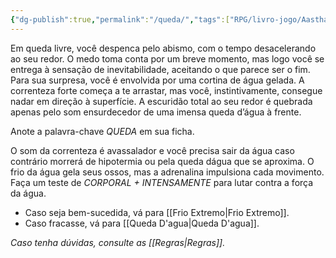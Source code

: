 ```yaml
---
{"dg-publish":true,"permalink":"/queda/","tags":["RPG/livro-jogo/Aasthar/story-points"],"created":"2024-12-20T16:08:18.632-05:00","updated":"2025-01-08T16:14:25.647-05:00"}
---
```



Em queda livre, você despenca pelo abismo, com o tempo desacelerando ao seu redor. O medo toma conta por um breve momento, mas logo você se entrega à sensação de inevitabilidade, aceitando o que parece ser o fim. Para sua surpresa, você é envolvida por uma cortina de água gelada. A correnteza forte começa a te arrastar, mas você, instintivamente, consegue nadar em direção à superfície. A escuridão total ao seu redor é quebrada apenas pelo som ensurdecedor de uma imensa queda d’água à frente.

Anote a palavra-chave *QUEDA* em sua ficha.

O som da correnteza é avassalador e você precisa sair da água caso contrário morrerá de hipotermia ou pela queda dágua que se aproxima. O frio da água gela seus ossos, mas a adrenalina impulsiona cada movimento. Faça um teste de *CORPORAL + INTENSAMENTE* para lutar contra a força da água.

- Caso seja bem-sucedida, vá para [[Frio Extremo\|Frio Extremo]].
- Caso fracasse, vá para [[Queda D'agua\|Queda D'agua]].

*Caso tenha dúvidas, consulte as [[Regras\|Regras]].*
